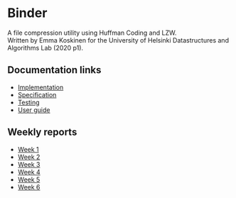 # Binder
A file compression utility using Huffman Coding and LZW.  
Written by Emma Koskinen for the University of Helsinki Datastructures and Algorithms Lab (2020 p1).

## Documentation links
* [Implementation](./documentation/implementation.md)
* [Specification](./documentation/specification.md)
* [Testing](./documentation/testing.md)
* [User guide](./documentation/user-guide.md)

## Weekly reports
* [Week 1](./documentation/week-1.md)
* [Week 2](./documentation/week-2.md)
* [Week 3](./documentation/week-3.md)
* [Week 4](./documentation/week-4.md)
* [Week 5](./documentation/week-5.md)
* [Week 6](./documentation/week-6.md)